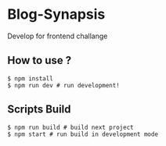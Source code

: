 # Blog-Synapsis

Develop for frontend challange

## How to use ?

```
$ npm install
$ npm run dev # run development!
```

## Scripts Build

```
$ npm run build # build next project
$ npm start # run build in development mode
```
